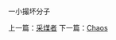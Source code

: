 # 
一小撮坏分子




上一篇：[采煤者](c5bcac93106b4a5fab53854c55a41798.md)  下一篇：[Chaos](8cad830139d94bad839381c2d94db0d4.md)
